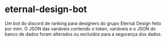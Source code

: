 # eternal-design-bot
Um bot do discord de ranking para designers do grupo Eternal Design feito por mim.
O JSON das variáveis contendo o token, variáveis e o JSON do banco de dados foram alterados ou excluídos para a segurança dos dados.
